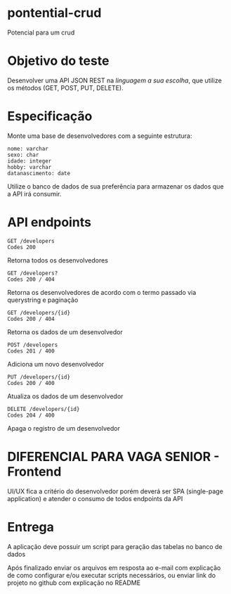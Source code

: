 # pontential-crud
Potencial para um crud


# Objetivo do teste
Desenvolver uma API JSON REST na *linguagem a sua escolha*, que utilize os métodos (​GET​, ​POST​, ​PUT​,
DELETE​).

# Especificação
Monte uma base de desenvolvedores com a seguinte estrutura:

```
nome: varchar
sexo: char
idade: integer
hobby: varchar
datanascimento: date
```

Utilize o ​banco de dados​ de sua preferência para armazenar os dados que a API irá
consumir.

# API endpoints

```
GET /developers
Codes 200
```
Retorna todos os desenvolvedores

```
GET /developers?
Codes 200 / 404
```
Retorna os desenvolvedores de acordo com o termo passado via querystring e
paginação

```
GET /developers/{id}
Codes 200 / 404
```
Retorna os dados de um desenvolvedor

```
POST /developers
Codes 201 / 400
```
Adiciona um novo desenvolvedor

```
PUT /developers/{id}
Codes 200 / 400
```
Atualiza os dados de um desenvolvedor

```
DELETE /developers/{id}
Codes 204 / 400
```
Apaga o registro de um desenvolvedor

# DIFERENCIAL PARA VAGA SENIOR -  Frontend
UI/UX fica a critério do desenvolvedor porém deverá ser SPA (single-page
application) e atender o consumo de todos endpoints da API 

# Entrega
A aplicação deve possuir um script para geração das tabelas no banco de dados

Após finalizado enviar os arquivos em resposta ao e-mail com explicação de como
configurar e/ou executar scripts necessários, ou enviar link do projeto no github com
explicação no README

